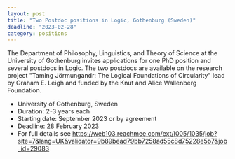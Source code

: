 ```yaml
---
layout: post
title: "Two Postdoc positions in Logic, Gothenburg (Sweden)"
deadline: "2023-02-28"
category: positions
---
```

The Department of Philosophy, Linguistics, and Theory of Science at the
University of Gothenburg invites applications for one PhD position and several
postdocs in Logic. The two postdocs are available on the research project
"Taming Jörmungandr: The Logical Foundations of Circularity" lead by Graham E.
Leigh and funded by the Knut and Alice Wallenberg Foundation.

- University of Gothenburg, Sweden
- Duration: 2-3 years each
- Starting date: September 2023 or by agreement
- Deadline: 28 February 2023
- For full details see <https://web103.reachmee.com/ext/I005/1035/job?site=7&lang=UK&validator=9b89bead79bb7258ad55c8d75228e5b7&job_id=29083>
